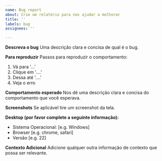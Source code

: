 ```yaml
---
name: Bug report
about: Crie um relatório para nos ajudar a melhorar
title: ''
labels: bug
assignees: ''

---
```


**Descreva o bug**
Uma descrição clara e concisa de qual é o bug.

**Para reproduzir**
Passos para reproduzir o comportamento:
1. Vá para '...'
2. Clique em '....'
3. Dessa até '....'
4. Veja o erro

**Comportamento esperado**
Nos dê uma descrição clara e concisa do comportamento que você esperava.

**Screenshots**
Se aplicável tire um screenshot da tela.

**Desktop (por favor complete a seguinte informação):**
 - Sistema Operacional: [e.g. Windows]
 - Browser [e.g. chrome, safari]
 - Versão [e.g. 22]

**Contexto Adicional**
Adicione qualquer outra informação de contexto que possa ser relevante.
